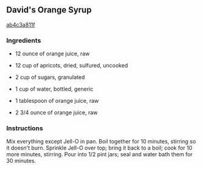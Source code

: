 ## David's Orange Syrup

[ab4c3a811f](http://www.food.com/recipe/davids-orange-syrup-138412)

### Ingredients

 - 12 ounce of orange juice, raw

 - 12 cup of apricots, dried, sulfured, uncooked

 - 2 cup of sugars, granulated

 - 1 cup of water, bottled, generic

 - 1 tablespoon of orange juice, raw

 - 2 3/4 ounce of orange juice, raw

### Instructions

Mix everything except Jell-O in pan. Boil together for 10 minutes, stirring so it doesn't burn. Sprinkle Jell-O over top; bring it back to a boil; cook for 10 more minutes, stirring. Pour into 1/2 pint jars; seal and water bath them for 30 minutes.